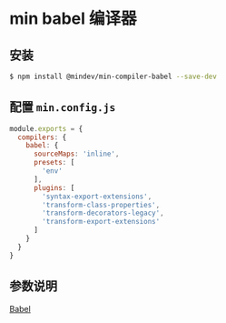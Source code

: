 # min babel 编译器

## 安装

``` bash
$ npm install @mindev/min-compiler-babel --save-dev
```

## 配置 `min.config.js`

``` js
module.exports = {
  compilers: {
    babel: {
      sourceMaps: 'inline',
      presets: [
        'env'
      ],
      plugins: [
        'syntax-export-extensions',
        'transform-class-properties',
        'transform-decorators-legacy',
        'transform-export-extensions'
      ]
    }
  }
}
```

## 参数说明

[Babel](https://github.com/babel/babel)
